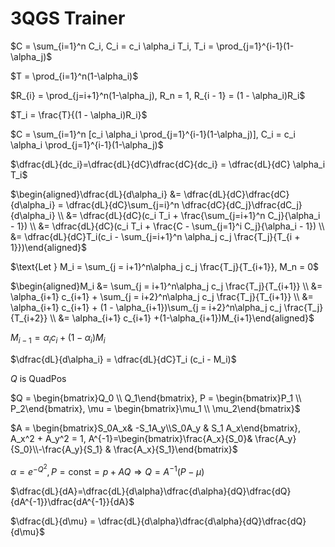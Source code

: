 # 3QGS Trainer

$C = \sum_{i=1}^n C_i, C_i = c_i \alpha_i T_i, T_i = \prod_{j=1}^{i-1}(1-\alpha_j)$

$T = \prod_{i=1}^n(1-\alpha_i)$

$R_{i} = \prod_{j=i+1}^n(1-\alpha_j), R_n = 1, R_{i - 1} = (1 - \alpha_i)R_i$

$T_i = \frac{T}{(1 - \alpha_i)R_i}$

$C = \sum_{i=1}^n [c_i \alpha_i \prod_{j=1}^{i-1}(1-\alpha_j)], C_i = c_i \alpha_i \prod_{j=1}^{i-1}(1-\alpha_j)$

$\dfrac{dL}{dc_i}=\dfrac{dL}{dC}\dfrac{dC}{dc_i} = \dfrac{dL}{dC} \alpha_i T_i$

$\begin{aligned}\dfrac{dL}{d\alpha_i} &= \dfrac{dL}{dC}\dfrac{dC}{d\alpha_i} = \dfrac{dL}{dC}\sum_{j=i}^n \dfrac{dC}{dC_j}\dfrac{dC_j}{d\alpha_i} \\ &= \dfrac{dL}{dC}(c_i T_i +  \frac{\sum_{j=i+1}^n C_j}{\alpha_i - 1}) \\ &= \dfrac{dL}{dC}(c_i T_i +  \frac{C - \sum_{j=1}^i C_j}{\alpha_i - 1}) \\ &= \dfrac{dL}{dC}T_i(c_i - \sum_{j=i+1}^n \alpha_j c_j \frac{T_j}{T_{i + 1}})\end{aligned}$

$\text{Let } M_i = \sum_{j = i+1}^n\alpha_j c_j \frac{T_j}{T_{i+1}}, M_n = 0$

$\begin{aligned}M_i &= \sum_{j = i+1}^n\alpha_j c_j \frac{T_j}{T_{i+1}} \\ &= \alpha_{i+1} c_{i+1} + \sum_{j = i+2}^n\alpha_j c_j \frac{T_j}{T_{i+1}} \\ &= \alpha_{i+1} c_{i+1} + (1 - \alpha_{i+1})\sum_{j = i+2}^n\alpha_j c_j \frac{T_j}{T_{i+2}} \\ &= \alpha_{i+1} c_{i+1} +(1-\alpha_{i+1})M_{i+1}\end{aligned}$

$M_{i-1}=\alpha_i c_i + (1 - \alpha_i)M_i$

$\dfrac{dL}{d\alpha_i} = \dfrac{dL}{dC}T_i (c_i - M_i)$

$Q \text{ is QuadPos}$

$Q = \begin{bmatrix}Q_0 \\ Q_1\end{bmatrix}, P = \begin{bmatrix}P_1 \\ P_2\end{bmatrix}, \mu = \begin{bmatrix}\mu_1 \\ \mu_2\end{bmatrix}$

$A = \begin{bmatrix}S_0A_x& -S_1A_y\\S_0A_y & S_1 A_x\end{bmatrix}, A_x^2 + A_y^2 = 1, A^{-1}=\begin{bmatrix}\frac{A_x}{S_0}& \frac{A_y}{S_0}\\-\frac{A_y}{S_1} & \frac{A_x}{S_1}\end{bmatrix}$

$\alpha = e^{-Q^2}, P = \text{const} = p + AQ \Rightarrow Q = A^{-1}(P - \mu)$

$\dfrac{dL}{dA}=\dfrac{dL}{d\alpha}\dfrac{d\alpha}{dQ}\dfrac{dQ}{dA^{-1}}\dfrac{dA^{-1}}{dA}$

$\dfrac{dL}{d\mu} = \dfrac{dL}{d\alpha}\dfrac{d\alpha}{dQ}\dfrac{dQ}{d\mu}$